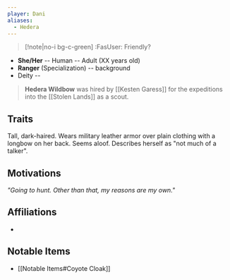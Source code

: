 ```yaml
---
player: Dani
aliases:
  - Hedera
---
```

>[!note|no-i bg-c-green] :FasUser: Friendly?

- **She/Her** -- Human -- Adult (XX years old)
- **Ranger** (Specialization) -- background
- Deity -- 

>**Hedera Wildbow** was hired by [[Kesten Garess]] for the expeditions into the [[Stolen Lands]] as a scout.

## Traits
Tall, dark-haired. Wears military leather armor over plain clothing with a longbow on her back. Seems aloof. Describes herself as "not much of a talker".

## Motivations
*"Going to hunt. Other than that, my reasons are my own."*

## Affiliations
- 

## Notable Items
- [[Notable Items#Coyote Cloak]]